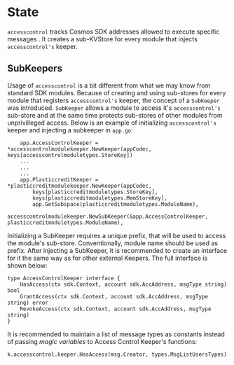 # State

`accesscontrol` tracks Cosmos SDK addresses allowed to execute specific messages . It creates a sub-KVStore for every module that injects `accesscontrol's` keeper.

## SubKeepers

Usage of `accesscontrol` is a bit different from what we may know from standard SDK modules. Because of creating and using sub-stores for every module that registers `accesscontrol's` keeper, the concept of a `SubKeeper` was introduced. `SubKeeper` allows a module to access it's `accesscontrol's` sub-store and at the same time protects sub-stores of other modules from unprivilleged access. Below is an example of initializing `accesscontrol's` keeper and injecting a subkeeper in `app.go`:

```golang
	app.AccessControlKeeper = *accesscontrolmodulekeeper.NewKeeper(appCodec, keys[accesscontrolmoduletypes.StoreKey])
    ...
    ...
    ...
	app.PlasticcreditKeeper = *plasticcreditmodulekeeper.NewKeeper(appCodec,
		keys[plasticcreditmoduletypes.StoreKey],
		keys[plasticcreditmoduletypes.MemStoreKey],
		app.GetSubspace(plasticcreditmoduletypes.ModuleName),
		accesscontrolmodulekeeper.NewSubKeeper(&app.AccessControlKeeper, plasticcreditmoduletypes.ModuleName),
```
Initializing a SubKeeper requires a unique prefix, that will be used to access the module's sub-store. Conventionally, module name should be used as prefix. After injecting a SubKeeper, it is recommended to create an interface for it the same way as for other external Keepers. The full interface is shown below:
```golang
type AccessControlKeeper interface {
	HasAccess(ctx sdk.Context, account sdk.AccAddress, msgType string) bool
	GrantAccess(ctx sdk.Context, account sdk.AccAddress, msgType string) error
	RevokeAccess(ctx sdk.Context, account sdk.AccAddress, msgType string)
}
```

It is recommended to maintain a list of message types as constants instead of passing *magic variables* to Access Control Keeper's functions:

```golang
k.accesscontrol.keeper.HasAccess(msg.Creator, types.MsgListUsersTypes)
```
